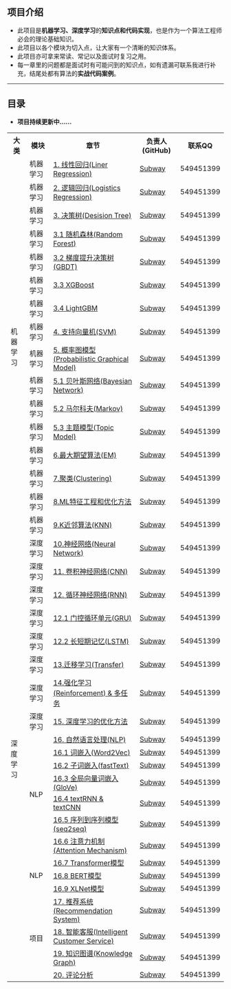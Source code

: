 ## 项目介绍

- 此项目是**机器学习、深度学习**的**知识点和代码实现**，也是作为一个算法工程师必会的理论基础知识。
- 此项目以各个模块为切入点，让大家有一个清晰的知识体系。
- 此项目亦可拿来常读、常记以及面试时复习之用。
- 每一章里的问题都是面试时有可能问到的知识点，如有遗漏可联系我进行补充，结尾处都有算法的**实战代码案例**。


------

## 目录

- **项目持续更新中......**

<table>
  <tr>
    <th>大类</th>
    <th>模块</th>
    <th>章节</th>
    <th>负责人(GitHub)</th>
    <th>联系QQ</th>
  </tr>
  <tr>
    <td rowspan="16">机器学习</td>
    <td>机器学习</td>
    <td><a href="#">1. 线性回归(Liner Regression)</a></td>
    <td><a href="https://github.com/subway-jack">Subway</a></td>
    <td>549451399</td>
  </tr>
  <tr>
    <td>机器学习</td>
    <td><a href="#">2. 逻辑回归(Logistics Regression)</a></td>
    <td><a href="https://github.com/subway-jack">Subway</a></td>
    <td>549451399</td>
  </tr>
  <tr>
    <td>机器学习</td>
    <td><a href="#">3. 决策树(Desision Tree)</a></td>
    <td><a href="https://github.com/subway-jack">Subway</a></td>
    <td>549451399</td>
  </tr>
  <tr>
    <td>机器学习</td>
    <td><a href="#">3.1 随机森林(Random Forest)</a></td>
    <td><a href="https://github.com/subway-jack">Subway</a></td>
    <td>549451399</td>
  </tr>
  <tr>
    <td>机器学习</td>
    <td><a href="#">3.2 梯度提升决策树(GBDT)</a></td>
    <td><a href="https://github.com/subway-jack">Subway</a></td>
    <td>549451399</td>
  </tr>
  <tr>
    <td>机器学习</td>
    <td><a href="#">3.3 XGBoost</a></td>
    <td><a href="https://github.com/subway-jack">Subway</a></td>
    <td>549451399</td>
  </tr>
  <tr>
    <td>机器学习</td>
    <td><a href="#">3.4 LightGBM</a></td>
    <td><a href="https://github.com/subway-jack">Subway</a></td>
    <td>549451399</td>
  </tr>
  <tr>
    <td>机器学习</td>
    <td><a href="#">4. 支持向量机(SVM)</a></td>
    <td><a href="https://github.com/subway-jack">Subway</a></td>
    <td>549451399</td>
  </tr>
  <tr>
    <td>机器学习</td>
    <td><a href="#">5. 概率图模型(Probabilistic Graphical Model)</a></td>
    <td><a href="https://github.com/subway-jack">Subway</a></td>
    <td>549451399</td>
  </tr>
  <tr>
    <td>机器学习</td>
    <td><a href="#">5.1 贝叶斯网络(Bayesian Network)</a></td>
    <td><a href="https://github.com/subway-jack">Subway</a></td>
    <td>549451399</td>
  </tr>
  <tr>
    <td>机器学习</td>
    <td><a href="#">5.2 马尔科夫(Markov)</a></td>
    <td><a href="https://github.com/subway-jack">Subway</a></td>
    <td>549451399</td>
  </tr>
  <tr>
    <td>机器学习</td>
    <td><a href="#">5.3 主题模型(Topic Model)</a></td>
    <td><a href="https://github.com/subway-jack">Subway</a></td>
    <td>549451399</td>
  </tr>
  <tr>
    <td>机器学习</td>
    <td><a href="#">6.最大期望算法(EM)</a></td>
    <td><a href="https://github.com/subway-jack">Subway</a></td>
    <td>549451399</td>
  </tr>
  <tr>
    <td>机器学习</td>
    <td><a href="#">7.聚类(Clustering)</a></td>
    <td><a href="https://github.com/subway-jack">Subway</a></td>
    <td>549451399</td>
  </tr>
  <tr>
    <td>机器学习</td>
    <td><a href="#">8.ML特征工程和优化方法</a></td>
    <td><a href="https://github.com/subway-jack">Subway</a></td>
    <td>549451399</td>
  </tr>
  <tr>
    <td>机器学习</td>
    <td><a href="#">9.K近邻算法(KNN)</a></td>
    <td><a href="https://github.com/subway-jack">Subway</a></td>
    <td>549451399</td>
  </tr>
  
  <!-- ####################深度学习#################### -->
  
  <tr>
    <td rowspan="22">深度学习</td>
    <td>深度学习</td>
    <td><a href="#">10.神经网络(Neural Network)</a></td>
    <td><a href="https://github.com/subway-jack">Subway</a></td>
    <td>549451399</td>
  </tr>
  <tr>
    <td>深度学习</td>
    <td><a href="#">11. 卷积神经网络(CNN)</a></td>
    <td><a href="https://github.com/subway-jack">Subway</a></td>
    <td>549451399</td>
  </tr>
  <tr>
    <td>深度学习</td>
    <td><a href="#">12. 循环神经网络(RNN)</a></td>
    <td><a href="https://github.com/subway-jack">Subway</a></td>
    <td>549451399</td>
  </tr>
  <tr>
    <td>深度学习</td>
    <td><a href="#">12.1 门控循环单元(GRU)</a></td>
    <td><a href="https://github.com/subway-jack">Subway</a></td>
    <td>549451399</td>
  </tr>
  <tr>
    <td>深度学习</td>
    <td><a href="#">12.2 长短期记忆(LSTM)</a></td>
    <td><a href="https://github.com/subway-jack">Subway</a></td>
    <td>549451399</td>
  </tr>
  <tr>
    <td>深度学习</td>
    <td><a href="#">13.迁移学习(Transfer)</a></td>
    <td><a href="https://github.com/subway-jack">Subway</a></td>
    <td>549451399</td>
  </tr>
  <tr>
      <td>深度学习</td>
    <td><a href="#">14.强化学习(Reinforcement) & 多任务</a></td>
    <td><a href="https://github.com/subway-jack">Subway</a></td>
    <td>549451399</td>
  </tr>
  <tr>
    <td>深度学习</td>
    <td><a href="#">15. 深度学习的优化方法</a></td>
    <td><a href="https://github.com/subway-jack">Subway</a></td>
    <td>549451399</td>
  </tr>
  <tr>
    <td rowspan="7">NLP</td>
    <td><a href="#">16. 自然语言处理(NLP)</a></td>
    <td><a href="https://github.com/subway-jack">Subway</a></td>
    <td>549451399</td>
  </tr>
  <tr>
    <td><a href="#">16.1 词嵌入(Word2Vec)</a></td>
    <td><a href="https://github.com/subway-jack">Subway</a></td>
    <td>549451399</td>
  </tr>
  <tr>
    <td><a href="#">16.2 子词嵌入(fastText)</a></td>
    <td><a href="https://github.com/subway-jack">Subway</a></td>
    <td>549451399</td>
  </tr>
  <tr>
    <td><a href="#">16.3 全局向量词嵌入(GloVe)</a></td>
    <td><a href="https://github.com/subway-jack">Subway</a></td>
    <td>549451399</td>
  </tr>
  <tr>
    <td><a href="#">16.4 textRNN & textCNN</a></td>
    <td><a href="https://github.com/subway-jack">Subway</a></td>
    <td>549451399</td>
  </tr>
  <tr>
    <td><a href="#">16.5 序列到序列模型(seq2seq)</a></td>
    <td><a href="https://github.com/subway-jack">Subway</a></td>
    <td>549451399</td>
  </tr>
  <tr>
    <td><a href="#">16.6 注意力机制(Attention Mechanism)</a></td>
    <td><a href="https://github.com/subway-jack">Subway</a></td>
    <td>549451399</td>
  </tr>
  <tr>
    <td rowspan="3">NLP</td>
    <td><a href="#">16.7 Transformer模型</a></td>
    <td><a href="https://github.com/subway-jack">Subway</a></td>
    <td>549451399</td>
  </tr>
  <tr>
    <td><a href="#">16.8 BERT模型</a></td>
    <td><a href="https://github.com/subway-jack">Subway</a></td>
    <td>549451399</td>
  </tr>
  <tr>
    <td><a href="#">16.9 XLNet模型</a></td>
    <td><a href="https://github.com/subway-jack">Subway</a></td>
    <td>549451399</td>
  </tr>
  <tr>
    <td rowspan="4">项目</td>
    <td><a href="#">17. 推荐系统(Recommendation System)</a></td>
    <td><a href="https://github.com/subway-jack">Subway</a></td>
    <td>549451399</td>
  </tr>
  <tr>
    <td><a href="#">18. 智能客服(Intelligent Customer Service)</a></td>
    <td><a href="https://github.com/subway-jack">Subway</a></td>
    <td>549451399</td>
  </tr>
  <tr>
    <td><a href="#">19. 知识图谱(Knowledge Graph)</a></td>
    <td><a href="https://github.com/subway-jack">Subway</a></td>
    <td>549451399</td>
  </tr>
  <tr>
    <td><a href="#">20. 评论分析</a></td>
    <td><a href="https://github.com/subway-jack">Subway</a></td>
    <td>549451399</td>
  </tr>
</table>






